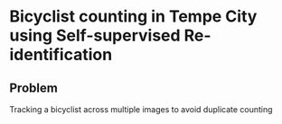 # Bicyclist counting in Tempe City using Self-supervised Re-identification

## Problem
Tracking a bicyclist across multiple images to avoid duplicate counting



